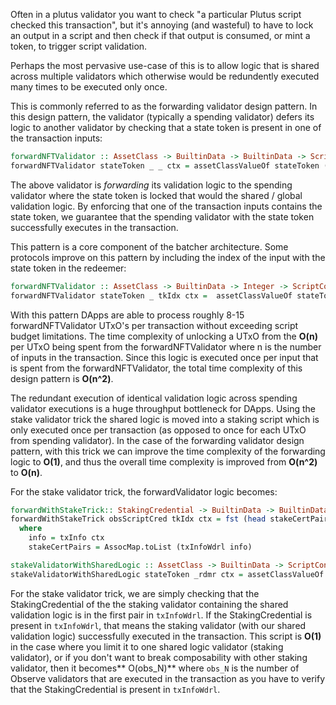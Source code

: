 Often in a plutus validator you want to check "a particular Plutus script checked this transaction", but it's annoying (and wasteful) to have to
lock an output in a script and then check if that output is consumed, or mint a token, to trigger script validation. 

Perhaps the most pervasive use-case of this is to allow logic that is shared across multiple validators which otherwise would be redundently executed many times to be executed only once. 

This is commonly referred to as the forwarding validator design pattern. In this design pattern, the validator (typically a spending validator) defers its logic to another validator by checking that a state token is present in one of the transaction inputs:
```haskell
forwardNFTValidator :: AssetClass -> BuiltinData -> BuiltinData -> ScriptContext -> () 
forwardNFTValidator stateToken _ _ ctx = assetClassValueOf stateToken (valueSpent (txInfo ctx)) == 1
```
The above validator is *forwarding* its validation logic to the spending validator where the state token is locked that would the shared / global validation logic. By enforcing that one of the transaction inputs contains the state token, 
we guarantee that the spending validator with the state token successfully executes in the transaction.  

This pattern is a core component of the batcher architecture. Some protocols improve on this pattern by including the index of the input with the state token in the redeemer:

```haskell
forwardNFTValidator :: AssetClass -> BuiltinData -> Integer -> ScriptContext -> () 
forwardNFTValidator stateToken _ tkIdx ctx =  assetClassValueOf stateToken (txInInfoResolved (elemAt tkIdx (txInfoInputs (txInfo ctx)))) == 1 
```

With this pattern DApps are able to process roughly 8-15 forwardNFTValidator UTxO's  per transaction without exceeding script budget limitations.
The time complexity of unlocking a UTxO from the **O(n)** per UTxO being spent from the forwardNFTValidator where n is the number of inputs in the transaction. Since this logic is executed once per input that is spent from the forwardNFTValidator, the total time complexity of this design pattern is **O(n^2)**. 

The redundant execution of identical validation logic across spending validator executions is a huge throughput bottleneck for DApps. Using the stake validator trick the shared logic is moved into a staking script which is only executed once per transaction (as opposed to once for each UTxO from spending validator). In the case of the forwarding validator design pattern, with this trick we can improve the time complexity of the forwarding logic to **O(1)**, and thus the overall time complexity is improved from **O(n^2)** to **O(n)**. 

For the stake validator trick, the forwardValidator logic becomes:
```haskell
forwardWithStakeTrick:: StakingCredential -> BuiltinData -> BuiltinData -> ScriptContext -> ()
forwardWithStakeTrick obsScriptCred tkIdx ctx = fst (head stakeCertPairs) == obsScriptCred 
  where 
    info = txInfo ctx 
    stakeCertPairs = AssocMap.toList (txInfoWdrl info)

stakeValidatorWithSharedLogic :: AssetClass -> BuiltinData -> ScriptContext -> () 
stakeValidatorWithSharedLogic stateToken _rdmr ctx = assetClassValueOf stateToken (valueSpent (txInfo ctx)) == 1
```
For the stake validator trick, we are simply checking that the StakingCredential of the the staking validator containing the shared validation logic is in the first pair in `txInfoWdrl`. If the StakingCredential is present in `txInfoWdrl`, that means the staking validator (with our shared validation logic) successfully executed in the transaction. This script is **O(1)** in the case where you limit it to one shared logic validator (staking validator), or if you don't want to break composability with other staking validator, 
then it becomes** O(obs_N)** where `obs_N` is the number of Observe validators that are executed in the transaction as you have to verify that the StakingCredential is present in `txInfoWdrl`.

